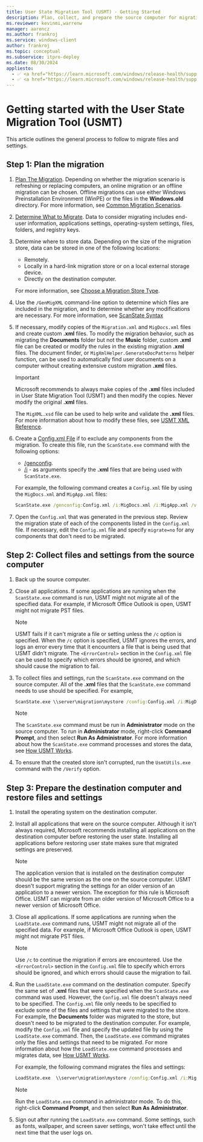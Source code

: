 ```yaml
---
title: User State Migration Tool (USMT) - Getting Started
description: Plan, collect, and prepare the source computer for migration using the User State Migration Tool (USMT).
ms.reviewer: kevinmi,warrenw
manager: aaroncz
ms.author: frankroj
ms.service: windows-client
author: frankroj
ms.topic: conceptual
ms.subservice: itpro-deploy
ms.date: 08/30/2024
appliesto:
  - ✅ <a href="https://learn.microsoft.com/windows/release-health/supported-versions-windows-client" target="_blank">Windows 11</a>
  - ✅ <a href="https://learn.microsoft.com/windows/release-health/supported-versions-windows-client" target="_blank">Windows 10</a>
---
```


# Getting started with the User State Migration Tool (USMT)

This article outlines the general process to follow to migrate files and settings.

## Step 1: Plan the migration

1. [Plan The Migration](usmt-plan-your-migration.md). Depending on whether the migration scenario is refreshing or replacing computers, an online migration or an offline migration can be chosen. Offline migrations can use either Windows Preinstallation Environment (WinPE) or the files in the **Windows.old** directory. For more information, see [Common Migration Scenarios](usmt-common-migration-scenarios.md).

1. [Determine What to Migrate](usmt-determine-what-to-migrate.md). Data to consider migrating includes end-user information, applications settings, operating-system settings, files, folders, and registry keys.

1. Determine where to store data. Depending on the size of the migration store, data can be stored in one of the following locations:

     - Remotely.
     - Locally in a hard-link migration store or on a local external storage device.
     - Directly on the destination computer.

     For more information, see [Choose a Migration Store Type](usmt-choose-migration-store-type.md).

1. Use the `/GenMigXML` command-line option to determine which files are included in the migration, and to determine whether any modifications are necessary. For more information, see [ScanState Syntax](usmt-scanstate-syntax.md)

1. If necessary, modify copies of the `Migration.xml` and `MigDocs.xml` files and create custom **.xml** files. To modify the migration behavior, such as migrating the **Documents** folder but not the **Music** folder, custom **.xml** file can be created or modify the rules in the existing migration **.xml** files. The document finder, or `MigXmlHelper.GenerateDocPatterns` helper function, can be used to automatically find user documents on a computer without creating extensive custom migration **.xml** files.

    > [!IMPORTANT]
    >
    > Microsoft recommends to always make copies of the **.xml** files included in User State Migration Tool (USMT) and then modify the copies. Never modify the original **.xml** files.

    The `MigXML.xsd` file can be used to help write and validate the **.xml** files. For more information about how to modify these files, see [USMT XML Reference](usmt-xml-reference.md).

1. Create a [Config.xml File](usmt-configxml-file.md) if to exclude any components from the migration. To create this file, run the `ScanState.exe` command with the following options:

    - [/genconfig](usmt-scanstate-syntax.md#migration-rule-options).
    - [/i](usmt-scanstate-syntax.md#migration-rule-options) - as arguments specify the **.xml** files that are being used with `ScanState.exe`.

   For example, the following command creates a `Config.xml` file by using the `MigDocs.xml` and `MigApp.xml` files:

    ```cmd
    ScanState.exe /genconfig:Config.xml /i:MigDocs.xml /i:MigApp.xml /v:13 /l:ScanState.log
    ```

1. Open the `Config.xml` that was generated in the previous step. Review the migration state of each of the components listed in the `Config.xml` file. If necessary, edit the `Config.xml` file  and specify `migrate=no` for any components that don't need to be migrated.

## Step 2: Collect files and settings from the source computer

1. Back up the source computer.

1. Close all applications. If some applications are running when the `ScanState.exe` command is run, USMT might not migrate all of the specified data. For example, if Microsoft Office Outlook is open, USMT might not migrate PST files.

     > [!NOTE]
     >
     > USMT fails if it can't migrate a file or setting unless the `/c` option is specified. When the `/c` option is specified, USMT ignores the errors, and logs an error every time that it encounters a file that is being used that USMT didn't migrate. The `<ErrorControl>` section in the `Config.xml` file can be used to specify which errors should be ignored, and which should cause the migration to fail.

1. To collect files and settings, run the `ScanState.exe` command on the source computer. All of the **.xml** files that the `ScanState.exe` command needs to use should be specified. For example,

     ```cmd
     ScanState.exe \\server\migration\mystore /config:Config.xml /i:MigDocs.xml /i:MigApp.xml /v:13 /l:ScanState.log
     ```

     > [!NOTE]
     >
     > The `ScanState.exe` command must be run in **Administrator** mode on the source computer. To run in **Administrator** mode, right-click **Command Prompt**, and then select **Run As Administrator**. For more information about how the `ScanState.exe` command processes and stores the data, see [How USMT Works](usmt-how-it-works.md).

1. To ensure that the created store isn't corrupted, run the `UsmtUtils.exe` command with the `/Verify` option.

## Step 3: Prepare the destination computer and restore files and settings

1. Install the operating system on the destination computer.

1. Install all applications that were on the source computer. Although it isn't always required, Microsoft recommends installing all applications on the destination computer before restoring the user state. Installing all applications before restoring user state makes sure that migrated settings are preserved.

     > [!NOTE]
     >
     > The application version that is installed on the destination computer should be the same version as the one on the source computer. USMT doesn't support migrating the settings for an older version of an application to a newer version. The exception for this rule is Microsoft Office. USMT can migrate from an older version of Microsoft Office to a newer version of Microsoft Office.

1. Close all applications. If some applications are running when the `LoadState.exe` command runs, USMT might not migrate all of the specified data. For example, if Microsoft Office Outlook is open, USMT might not migrate PST files.

     > [!NOTE]
     >
     > Use `/c` to continue the migration if errors are encountered. Use the `<ErrorControl>` section in the `Config.xml` file to specify which errors should be ignored, and which errors should cause the migration to fail.

1. Run the `LoadState.exe` command on the destination computer. Specify the same set of **.xml** files that were specified when the `ScanState.exe` command was used. However, the `Config.xml` file doesn't always need to be specified. The `Config.xml` file only needs to be specified to exclude some of the files and settings that were migrated to the store. For example, the **Documents** folder was migrated to the store, but doesn't need to be migrated to the destination computer. For example, modify the `Config.xml` file and specify the updated file by using the `LoadState.exe` command. Then, the `LoadState.exe` command migrates only the files and settings that need to be migrated. For more information about how the `LoadState.exe` command processes and migrates data, see [How USMT Works](usmt-how-it-works.md).

    For example, the following command migrates the files and settings:

    ```cmd
    LoadState.exe  \\server\migration\mystore /config:Config.xml /i:MigDocs.xml /i:MigApp.xml /v:13 /l:LoadState.log
    ```

     > [!NOTE]
     >
     > Run the `LoadState.exe` command in administrator mode. To do this, right-click **Command Prompt**, and then select **Run As Administrator**.

1. Sign out after running the `LoadState.exe` command. Some settings, such as fonts, wallpaper, and screen saver settings, won't take effect until the next time that the user logs on.
